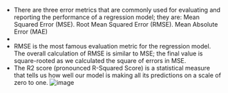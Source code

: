 - There are three error metrics that are commonly used for evaluating and reporting the performance of a regression model; they are: Mean Squared Error (MSE). Root Mean Squared Error (RMSE). Mean Absolute Error (MAE)
- 
- RMSE is the most famous evaluation metric for the regression model. The overall calculation of RMSE is similar to MSE; the final value is square-rooted as we calculated the square of errors in MSE.
- The R2 score (pronounced R-Squared Score) is a statistical measure that tells us how well our model is making all its predictions on a scale of zero to one.
![image](https://github.com/Kkumar-20/Data_Scientist/assets/96828026/ea61c734-bab4-4143-af27-6a53e1a3accd)
